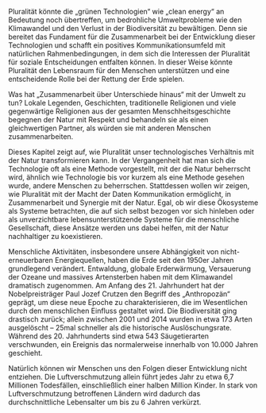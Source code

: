 Pluralität könnte die „grünen Technologien“ wie „clean energy“ an Bedeutung noch übertreffen, um bedrohliche Umweltprobleme wie den Klimawandel und den Verlust in der Biodiversität zu bewältigen. Denn sie bereitet das Fundament für die Zusammenarbeit bei der Entwicklung dieser Technologien und schafft ein positives Kommunikationsumfeld mit natürlichen Rahmenbedingungen, in dem sich die Interessen der Pluralität für soziale Entscheidungen entfalten können. In dieser Weise könnte Pluralität den Lebensraum für den Menschen unterstützen und eine entscheidende Rolle bei der Rettung der Erde spielen.

Was hat „Zusammenarbeit über Unterschiede hinaus“ mit der Umwelt zu tun? Lokale Legenden, Geschichten, traditionelle Religionen und viele gegenwärtige Religionen aus der gesamten Menschheitsgeschichte begegnen der Natur mit Respekt und behandeln sie als einen gleichwertigen Partner, als würden sie mit anderen Menschen zusammenarbeiten. 

Dieses Kapitel zeigt auf, wie Pluralität unser technologisches Verhältnis mit der Natur transformieren kann. In der Vergangenheit hat man sich die Technologie oft als eine Methode vorgestellt, mit der die Natur beherrscht wird, ähnlich wie Technologie bis vor kurzem als eine Methode gesehen wurde, andere Menschen zu beherrschen. Stattdessen wollen wir zeigen, wie Pluralität mit der Macht der Daten Kommunikation ermöglicht, in Zusammenarbeit und Synergie mit der Natur. Egal, ob wir diese Ökosysteme als Systeme betrachten, die auf sich selbst bezogen vor sich hinleben oder als unverzichtbare lebensunterstützende Systeme für die menschliche Gesellschaft, diese Ansätze werden uns dabei helfen, mit der Natur nachhaltiger zu koexistieren. 

Menschliche Aktivitäten, insbesondere unsere Abhängigkeit von nicht-erneuerbaren Energiequellen, haben die Erde seit den 1950er Jahren grundlegend verändert. Entwaldung, globale Erderwärmung, Versauerung der Ozeane und massives Artensterben haben mit dem Klimawandel dramatisch zugenommen. Am Anfang des 21. Jahrhundert hat der Nobelpreisträger Paul Jozef Crutzen den Begriff des „Anthropozän“ geprägt, um diese neue Epoche zu charakterisieren, die im Wesentlichen durch den menschlichen Einfluss gestaltet wird. Die Biodiversität ging drastisch zurück; allein zwischen 2001 und 2014 wurden in etwa 173 Arten ausgelöscht – 25mal schneller als die historische Auslöschungsrate. Während des 20. Jahrhunderts sind etwa 543 Säugetierarten verschwunden, ein Ereignis das normalerweise innerhalb von 10.000 Jahren geschieht. 

Natürlich können wir Menschen uns den Folgen dieser Entwicklung nicht entziehen. Die Luftverschmutzung allein führt jedes Jahr zu etwa 6,7 Millionen Todesfällen, einschließlich einer halben Million Kinder. In stark von Luftverschmutzung betroffenen Ländern wird dadurch das durchschnittliche Lebensalter um bis zu 6 Jahren verkürzt.
